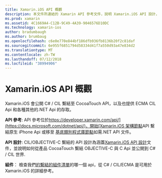 ```yaml
---
title: Xamarin.iOS API 概觀
description: 本文件所連結的 Xamarin API 參考文件，說明 Xamarin.iOS API 設計，以及一份可供使用 Xamarin 開發的組件的指南。
ms.prod: xamarin
ms.assetid: 4C1669A4-C12B-9C49-4A39-9046576D10DC
ms.technology: xamarin-ios
author: bradumbaugh
ms.author: brumbaug
ms.openlocfilehash: c6e0e770e844bf186dfb936fb8136b20f2c81daf
ms.sourcegitcommit: 6e955f6851794d58334d41f7a550d93a47e834d2
ms.translationtype: MT
ms.contentlocale: zh-TW
ms.lasthandoff: 07/12/2018
ms.locfileid: "38994906"
---
```

# <a name="xamarinios-api-overview"></a>Xamarin.iOS API 概觀

Xamarin.iOS 會公開 C# / CIL 繫結至 CocoaTouch API，以及也提供 ECMA CIL Api 和各種其他的.NET Api 的存取。

 **API 參考**: API 參考位於[https://developer.xamarin.com/api/](https://docs.microsoft.com/dotnet/api/)，開始[Xamarin.iOS 架構節點](https://docs.microsoft.com/dotnet/api/?view=xamarinios-10.8)API 繫結原生 iPhone Api 或移至 [基底類別程式庫節點](https://docs.microsoft.com/dotnet/api/?view=netstandard-2.0)如需.NET API 文件。

 **API 設計**: CIL/OBJECTIVE-C 繫結的 API 設計為涵蓋[Xamarin.iOS API 設計](~/ios/internals/api-design/index.md)文件，並說明如何從產品 CocoaTouch 繫結 OBJECTIVE-C 與 C Api 並公開到 C# / CIL 世界.

 **組件**： 檢查我們[的繫結的組件清單](~/cross-platform/internals/available-assemblies.md)的哪一個 api，從 C# / CIL/ECMA 是可用於 Xamarin.iOS 的詳細參考。
